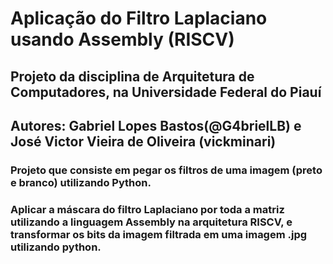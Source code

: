 # Aplicação do Filtro Laplaciano usando Assembly (RISCV)

## Projeto da disciplina de Arquitetura de Computadores, na Universidade Federal do Piauí
## Autores: Gabriel Lopes Bastos(@G4brielLB) e José Victor Vieira de Oliveira (vickminari)

### Projeto que consiste em pegar os filtros de uma imagem (preto e branco) utilizando Python.
### Aplicar a máscara do filtro Laplaciano por toda a matriz utilizando a linguagem Assembly na arquitetura RISCV, e transformar os bits da imagem filtrada em uma imagem .jpg utilizando python.
